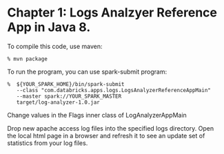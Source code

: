 # Chapter 1: Logs Analzyer Reference App in Java 8.

To compile this code, use maven:
```
% mvn package
```

To run the program, you can use spark-submit program:
```
%  ${YOUR_SPARK_HOME}/bin/spark-submit
   --class "com.databricks.apps.logs.LogsAnalyzerReferenceAppMain"
   --master spark://YOUR_SPARK_MASTER
   target/log-analyzer-1.0.jar
```

Change values in the Flags inner class of LogAnalyzerAppMain 

Drop new apache access log files into the specified logs directory.
Open the local html page in a browser and refresh it to see an 
update set of statistics from your log files.
